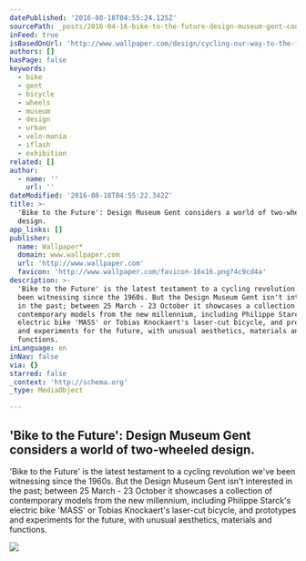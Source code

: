 ```yaml
---
datePublished: '2016-08-18T04:55:24.125Z'
sourcePath: _posts/2016-04-16-bike-to-the-future-design-museum-gent-considers-a-world-o.md
inFeed: true
isBasedOnUrl: 'http://www.wallpaper.com/design/cycling-our-way-to-the-future'
authors: []
hasPage: false
keywords:
  - bike
  - gent
  - bicycle
  - wheels
  - museum
  - design
  - urban
  - velo-mania
  - iflash
  - exhibition
related: []
author:
  - name: ''
    url: ''
dateModified: '2016-08-18T04:55:22.342Z'
title: >-
  'Bike to the Future': Design Museum Gent considers a world of two-wheeled
  design.
app_links: []
publisher:
  name: Wallpaper*
  domain: www.wallpaper.com
  url: 'http://www.wallpaper.com'
  favicon: 'http://www.wallpaper.com/favicon-16x16.png?4c9cd4a'
description: >-
  'Bike to the Future' is the latest testament to a cycling revolution we've
  been witnessing since the 1960s. But the Design Museum Gent isn't interested
  in the past; between 25 March - 23 October it showcases a collection of
  contemporary models from the new millennium, including Philippe Starck's
  electric bike 'MASS' or Tobias Knockaert's laser-cut bicycle, and prototypes
  and experiments for the future, with unusual aesthetics, materials and
  functions.
inLanguage: en
inNav: false
via: {}
starred: false
_context: 'http://schema.org'
_type: MediaObject

---
```

<article style=""><h1>'Bike to the Future': Design Museum Gent considers a world of two-wheeled design.</h1><p>'Bike to the Future' is the latest testament to a cycling revolution we've been witnessing since the 1960s. But the Design Museum Gent isn't interested in the past; between 25 March - 23 October it showcases a collection of contemporary models from the new millennium, including Philippe Starck's electric bike 'MASS' or Tobias Knockaert's laser-cut bicycle, and prototypes and experiments for the future, with unusual aesthetics, materials and functions.</p><img src="https://s3-us-west-2.amazonaws.com/the-grid-img/p/e75dd9b06e93c20d73aed8ffe8845b13b5208794.jpg" /></article>